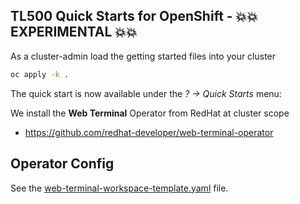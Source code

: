 ## TL500 Quick Starts for OpenShift - 💥💥 EXPERIMENTAL 💥💥

As a cluster-admin load the getting started files into your cluster
```bash
oc apply -k .
```

The quick start is now available under the *? -> Quick Starts* menu:

We install the **Web Terminal** Operator from RedHat at cluster scope
- https://github.com/redhat-developer/web-terminal-operator

## Operator Config

See the [web-terminal-workspace-template.yaml](web-terminal-workspace-template.yaml) file.
